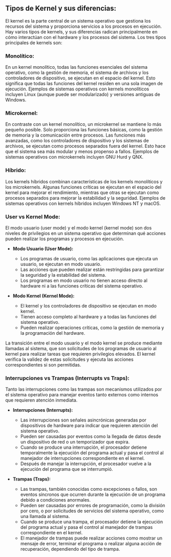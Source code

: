 ## Tipos de Kernel y sus diferencias:

El kernel es la parte central de un sistema operativo que gestiona los recursos del sistema y proporciona servicios a los procesos en ejecución. Hay varios tipos de kernels, y sus diferencias radican principalmente en cómo interactúan con el hardware y los procesos del sistema. Los tres tipos principales de kernels son:

### Monolítico:
En un kernel monolítico, todas las funciones esenciales del sistema operativo, como la gestión de memoria, el sistema de archivos y los controladores de dispositivo, se ejecutan en el espacio del kernel. Esto significa que todas las funciones del kernel residen en una sola imagen de ejecución. Ejemplos de sistemas operativos con kernels monolíticos incluyen Linux (aunque puede ser modularizado) y versiones antiguas de Windows.

### Microkernel:
En contraste con un kernel monolítico, un microkernel se mantiene lo más pequeño posible. Solo proporciona las funciones básicas, como la gestión de memoria y la comunicación entre procesos. Las funciones más avanzadas, como los controladores de dispositivo y los sistemas de archivos, se ejecutan como procesos separados fuera del kernel. Esto hace que el sistema sea más modular y menos propenso a fallos. Ejemplos de sistemas operativos con microkernels incluyen GNU Hurd y QNX.

### Híbrido:
Los kernels híbridos combinan características de los kernels monolíticos y los microkernels. Algunas funciones críticas se ejecutan en el espacio del kernel para mejorar el rendimiento, mientras que otras se ejecutan como procesos separados para mejorar la estabilidad y la seguridad. Ejemplos de sistemas operativos con kernels híbridos incluyen Windows NT y macOS.

### User vs Kernel Mode:
El modo usuario (user mode) y el modo kernel (kernel mode) son dos niveles de privilegios en un sistema operativo que determinan qué acciones pueden realizar los programas y procesos en ejecución.

- **Modo Usuario (User Mode):**
  - Los programas de usuario, como las aplicaciones que ejecuta un usuario, se ejecutan en modo usuario.
  - Las acciones que pueden realizar están restringidas para garantizar la seguridad y la estabilidad del sistema.
  - Los programas en modo usuario no tienen acceso directo al hardware ni a las funciones críticas del sistema operativo.

- **Modo Kernel (Kernel Mode):**
  - El kernel y los controladores de dispositivo se ejecutan en modo kernel.
  - Tienen acceso completo al hardware y a todas las funciones del sistema operativo.
  - Pueden realizar operaciones críticas, como la gestión de memoria y la programación del hardware.

La transición entre el modo usuario y el modo kernel se produce mediante llamadas al sistema, que son solicitudes de los programas de usuario al kernel para realizar tareas que requieren privilegios elevados. El kernel verifica la validez de estas solicitudes y ejecuta las acciones correspondientes si son permitidas.

### Interrupciones vs Trampas (Interrupts vs Traps):
Tanto las interrupciones como las trampas son mecanismos utilizados por el sistema operativo para manejar eventos tanto externos como internos que requieren atención inmediata.

- **Interrupciones (Interrupts):**
  - Las interrupciones son señales asincrónicas generadas por dispositivos de hardware para indicar que requieren atención del sistema operativo.
  - Pueden ser causadas por eventos como la llegada de datos desde un dispositivo de red o un temporizador que expira.
  - Cuando se produce una interrupción, el procesador detiene temporalmente la ejecución del programa actual y pasa el control al manejador de interrupciones correspondiente en el kernel.
  - Después de manejar la interrupción, el procesador vuelve a la ejecución del programa que se interrumpió.

- **Trampas (Traps):**
  - Las trampas, también conocidas como excepciones o fallos, son eventos síncronos que ocurren durante la ejecución de un programa debido a condiciones anormales.
  - Pueden ser causadas por errores de programación, como la división por cero, o por solicitudes de servicios del sistema operativo, como una llamada al sistema.
  - Cuando se produce una trampa, el procesador detiene la ejecución del programa actual y pasa el control al manejador de trampas correspondiente en el kernel.
  - El manejador de trampas puede realizar acciones como mostrar un mensaje de error, terminar el programa o realizar alguna acción de recuperación, dependiendo del tipo de trampa.

